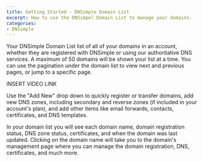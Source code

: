 ```yaml
---
title: Getting Started - DNSimple Domain List
excerpt: How to use the DNSimpel Domain List to manage your domains.
categories:
- DNSimple
---
```


Your DNSimple Domain List list of all of your domains in an account, whether they are registered with DNSimple or using our authoritative DNS services. A maximum of 50 domains will be shown your list at a time. You can use the pagination under the domain list to view next and previous pages, or jump to a specific page.

INSERT VIDEO LINK

Use the "Add New" drop down to quickly register or transfer domains, add new DNS zones, including secondary and reverse zones (if included in your account's plan), and add other items like email forwards, contacts, certificates, and DNS templates.

In your domain list you will see each domain name, domain registration status, DNS zone status, certificates, and when the domain was last updated. Clicking on the domain name will take you to the domain's management page where you can manage the domain registration, DNS, certificates, and much more.